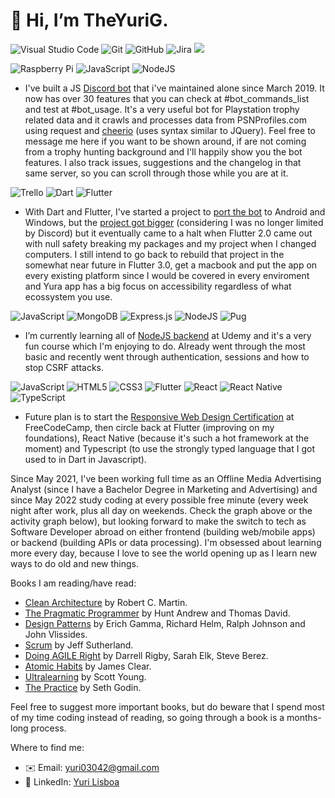# 👋 Hi, I’m TheYuriG.
![Visual Studio Code](https://img.shields.io/badge/Visual%20Studio%20Code-0078d7.svg?style=for-the-badge&logo=visual-studio-code&logoColor=white)
![Git](https://img.shields.io/badge/git-%23F05033.svg?style=for-the-badge&logo=git&logoColor=white)
![GitHub](https://img.shields.io/badge/github-%23121011.svg?style=for-the-badge&logo=github&logoColor=white)
![Jira](https://img.shields.io/badge/jira-%230A0FFF.svg?style=for-the-badge&logo=jira&logoColor=white)
<img src="https://github-profile-summary-cards.vercel.app/api/cards/profile-details?username=TheYuriG&theme=radical"/>

![Raspberry Pi](https://img.shields.io/badge/-RaspberryPi-C51A4A?style=for-the-badge&logo=Raspberry-Pi)
![JavaScript](https://img.shields.io/badge/javascript-%23323330.svg?style=for-the-badge&logo=javascript&logoColor=%23F7DF1E)
![NodeJS](https://img.shields.io/badge/node.js-6DA55F?style=for-the-badge&logo=node.js&logoColor=white)
- I've built a JS [Discord bot](https://discordapp.com/invite/j55v7pD) that i've maintained alone since March 2019. It now has over 30 features that you can check at #bot_commands_list and test at #bot_usage. It's a very useful bot for Playstation trophy related data and it crawls and processes data from PSNProfiles.com using request and [cheerio](https://www.npmjs.com/package/cheerio) (uses syntax similar to JQuery). Feel free to message me here if you want to be shown around, if are not coming from a trophy hunting background and I'll happily show you the bot features. I also track issues, suggestions and the changelog in that same server, so you can scroll through those while you are at it.


![Trello](https://img.shields.io/badge/Trello-%23026AA7.svg?style=for-the-badge&logo=Trello&logoColor=white)
![Dart](https://img.shields.io/badge/dart-%230175C2.svg?style=for-the-badge&logo=dart&logoColor=white)
![Flutter](https://img.shields.io/badge/Flutter-%2302569B.svg?style=for-the-badge&logo=Flutter&logoColor=white)
- With Dart and Flutter, I've started a project to [port the bot](https://github.com/TheYuriG/Yura/tags) to Android and Windows, but the [project got bigger](https://trello.com/b/EK0M1sl8/yuras-development-board) (considering I was no longer limited by Discord) but it eventually came to a halt when Flutter 2.0 came out with null safety breaking my packages and my project when I changed computers. I still intend to go back to rebuild that project in the somewhat near future in Flutter 3.0, get a macbook and put the app on every existing platform since I would be covered in every enviroment and Yura app has a big focus on accessibility regardless of what ecossystem you use.


![JavaScript](https://img.shields.io/badge/javascript-%23323330.svg?style=for-the-badge&logo=javascript&logoColor=%23F7DF1E)
![MongoDB](https://img.shields.io/badge/MongoDB-%234ea94b.svg?style=for-the-badge&logo=mongodb&logoColor=white)
![Express.js](https://img.shields.io/badge/express.js-%23404d59.svg?style=for-the-badge&logo=express&logoColor=%2361DAFB)
![NodeJS](https://img.shields.io/badge/node.js-6DA55F?style=for-the-badge&logo=node.js&logoColor=white)
![Pug](https://img.shields.io/badge/Pug-FFF?style=for-the-badge&logo=pug&logoColor=A86454)
- I’m currently learning all of [NodeJS backend](https://www.udemy.com/course/nodejs-the-complete-guide/) at Udemy and it's a very fun course which I'm enjoying to do. Already went through the most basic and recently went through authentication, sessions and how to stop CSRF attacks.


![JavaScript](https://img.shields.io/badge/javascript-%23323330.svg?style=for-the-badge&logo=javascript&logoColor=%23F7DF1E)
![HTML5](https://img.shields.io/badge/html5-%23E34F26.svg?style=for-the-badge&logo=html5&logoColor=white)
![CSS3](https://img.shields.io/badge/css3-%231572B6.svg?style=for-the-badge&logo=css3&logoColor=white)
![Flutter](https://img.shields.io/badge/Flutter-%2302569B.svg?style=for-the-badge&logo=Flutter&logoColor=white)
![React](https://img.shields.io/badge/react-%2320232a.svg?style=for-the-badge&logo=react&logoColor=%2361DAFB)
![React Native](https://img.shields.io/badge/react_native-%2320232a.svg?style=for-the-badge&logo=react&logoColor=%2361DAFB)
![TypeScript](https://img.shields.io/badge/typescript-%23007ACC.svg?style=for-the-badge&logo=typescript&logoColor=white)
- Future plan is to start the [Responsive Web Design Certification](https://www.freecodecamp.org/learn/2022/responsive-web-design) at FreeCodeCamp, then circle back at Flutter (improving on my foundations), React Native (because it's such a hot framework at the moment) and Typescript (to use the strongly typed language that I got used to in Dart in Javascript).

Since May 2021, I've been working full time as an Offline Media Advertising Analyst (since I have a Bachelor Degree in Marketing and Advertising) and since May 2022 study coding at every possible free minute (every week night after work, plus all day on weekends. Check the graph above or the activity graph below), but looking forward to make the switch to tech as Software Developer abroad on either frontend (building web/mobile apps) or backend (building APIs or data processing). I'm obsessed about learning more every day, because I love to see the world opening up as I learn new ways to do old and new things.

Books I am reading/have read:
- [Clean Architecture](https://www.amazon.com/Clean-Architecture-Craftsmans-Software-Structure/dp/B08X8H5G2J/) by Robert C. Martin.
- [The Pragmatic Programmer](https://www.amazon.com.br/Pragmatic-Programmer-Journeyman-Master-English-ebook/dp/B003GCTQAE) by Hunt Andrew and Thomas David.
- [Design Patterns](https://www.amazon.com/Design-Patterns-Elements-Reusable-Object-Oriented/dp/0201633612) by Erich Gamma, Richard Helm, Ralph Johnson and John Vlissides.
- [Scrum](https://www.amazon.com/Scrum-Doing-Twice-Work-Half/dp/038534645X) by Jeff Sutherland.
- [Doing AGILE Right](https://www.amazon.com/Doing-Agile-Right-Transformation-Without/dp/163369870X) by Darrell Rigby, Sarah Elk, Steve Berez.
- [Atomic Habits](https://www.amazon.com/Atomic-Habits-James-Clear-audiobook/dp/B07RFSSYBH/) by James Clear.
- [Ultralearning](https://www.amazon.com.br/Ultralearning-Outsmart-Competition-Accelerate-English-ebook/dp/B07K6MF8MD) by Scott Young.
- [The Practice](https://www.amazon.com.br/Practice-Shipping-Creative-Work-English-ebook/dp/B088QLT891) by Seth Godin.

Feel free to suggest more important books, but do beware that I spend most of my time coding instead of reading, so going through a book is a months-long process.

Where to find me:
- ✉️ Email: yuri03042@gmail.com
- 💼 LinkedIn: [Yuri Lisboa](https://www.linkedin.com/in/theyurig/)
